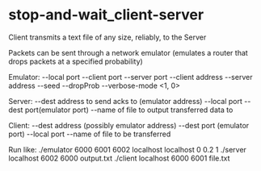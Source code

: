 # stop-and-wait_client-server
Client transmits a text file of any size, reliably, to the Server

Packets can be sent through a network emulator (emulates a router that drops packets at a specified probability)

Emulator:
    --local port
    --client port
    --server port
    --client address
    --server address
    --seed
    --dropProb 
    --verbose-mode <1, 0>
    
Server:
    --dest address to send acks to (emulator address)
    --local port
    --dest port(emulator port)
    --name of file to output transferred data to
    
Client:
    --dest address (possibly emulator address)
    --dest port (emulator port)
    --local port
    --name of file to be transferred

    
Run like: 
./emulator 6000 6001 6002 localhost localhost 0 0.2 1
./server localhost 6002 6000 output.txt
./client localhost 6000 6001 file.txt

